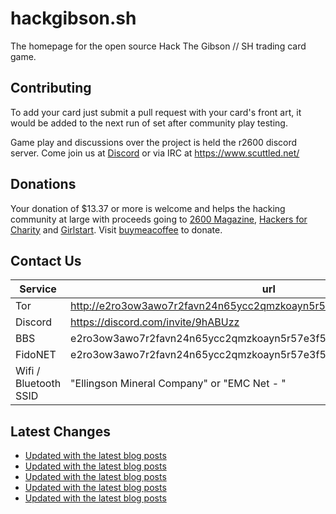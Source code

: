 # hackgibson.sh
The homepage for the open source Hack The Gibson // SH trading card game.


## Contributing

To add your card just submit a pull request with your card's front art, it would be added to the next run of set after community play testing.

Game play and discussions over the project is held the r2600 discord server. Come join us at [Discord](https://discord.com/invite/9hABUzz) or via IRC at https://www.scuttled.net/


## Donations

Your donation of $13.37 or more is welcome and helps the hacking community at large with proceeds going to [2600 Magazine](https://2600.com/), [Hackers for Charity](https://hackersforcharity.org) and [Girlstart](https://girlstart.org).  Visit [buymeacoffee](https://www.buymeacoffee.com/hackgibson.sh) to donate.


## Contact Us

Service | url
-|-
Tor | http://e2ro3ow3awo7r2favn24n65ycc2qmzkoayn5r57e3f56nvjwdcgg32ad.onion
Discord | https://discord.com/invite/9hABUzz
BBS | e2ro3ow3awo7r2favn24n65ycc2qmzkoayn5r57e3f56nvjwdcgg32ad.onion:23
FidoNET | e2ro3ow3awo7r2favn24n65ycc2qmzkoayn5r57e3f56nvjwdcgg32ad.onion:24554
Wifi / Bluetooth SSID | "Ellingson Mineral Company" or "EMC Net - <fidonet address>"

## Latest Changes
<!-- BLOG-POST-LIST:START -->
- [Updated with the latest blog posts](https://github.com/DFW2600/hackgibson.sh/commit/d82ed136bd7dc083e2f872c763ba130b3155ac35)
- [Updated with the latest blog posts](https://github.com/DFW2600/hackgibson.sh/commit/18d691db53a0a66579bcee9dbfddc6dafce4a868)
- [Updated with the latest blog posts](https://github.com/DFW2600/hackgibson.sh/commit/8a9368f741158975856a6080560101dbf45da04f)
- [Updated with the latest blog posts](https://github.com/DFW2600/hackgibson.sh/commit/39b698a8fe9d5f16e63f904bffc78a87e9b3f8ff)
- [Updated with the latest blog posts](https://github.com/DFW2600/hackgibson.sh/commit/53e6f959630b125b8cb1f80caf89c553231f33c7)
<!-- BLOG-POST-LIST:END -->
